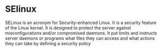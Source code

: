 # SElinux

SELinux is an acronym for Security-enhanced Linux. It is a security feature of the Linux kernel. It is designed to protect the server against misconfigurations and/or compromised daemons. It put limits and instructs server daemons or programs what files they can access and what actions they can take by defining a security policy
